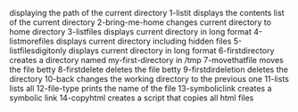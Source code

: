 displaying the path of the current directory
1-listit displays the contents list of the current directory
2-bring-me-home changes current directory to home directory
3-listfiles displays current directory in long format
4-listmorefiles displays current directory including hidden files
5-listfilesdigitonly displays current directory in long format
6-firstdirectory creates a directory named my-first-directory in /tmp
7-movethatfile moves the file betty
8-firstdelete deletes the file betty
9-firstdirdeletion deletes the directory
10-back changes the working directory to the previous one
11-lists lists all 
12-file-type prints the name of the file
13-symboliclink creates a symbolic link
14-copyhtml creates a script that copies all html files

